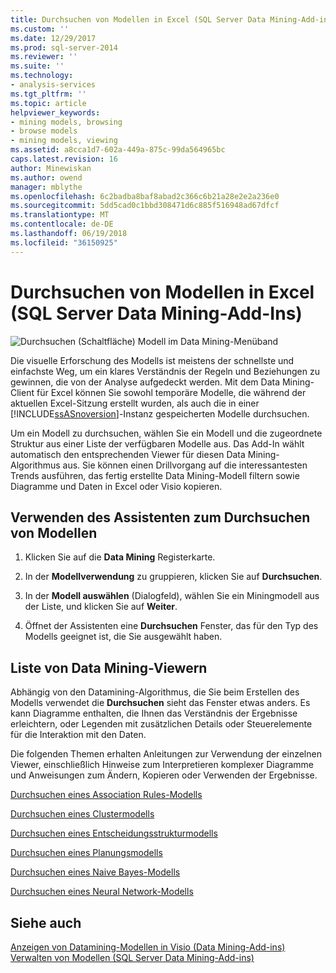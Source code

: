 ```yaml
---
title: Durchsuchen von Modellen in Excel (SQL Server Data Mining-Add-ins) | Microsoft Docs
ms.custom: ''
ms.date: 12/29/2017
ms.prod: sql-server-2014
ms.reviewer: ''
ms.suite: ''
ms.technology:
- analysis-services
ms.tgt_pltfrm: ''
ms.topic: article
helpviewer_keywords:
- mining models, browsing
- browse models
- mining models, viewing
ms.assetid: a8cca1d7-602a-449a-875c-99da564965bc
caps.latest.revision: 16
author: Minewiskan
ms.author: owend
manager: mblythe
ms.openlocfilehash: 6c2badba8baf8abad2c366c6b21a28e2e2a236e0
ms.sourcegitcommit: 5dd5cad0c1bbd308471d6c885f516948ad67dfcf
ms.translationtype: MT
ms.contentlocale: de-DE
ms.lasthandoff: 06/19/2018
ms.locfileid: "36150925"
---
```

# <a name="browsing-models-in-excel-sql-server-data-mining-add-ins"></a>Durchsuchen von Modellen in Excel (SQL Server Data Mining-Add-Ins)
  ![Durchsuchen (Schaltfläche) Modell im Data Mining-Menüband](media/dmc-browse.gif "Modell Durchsuchen-Schaltfläche auf Data Mining-Menüband")  
  
 Die visuelle Erforschung des Modells ist meistens der schnellste und einfachste Weg, um ein klares Verständnis der Regeln und Beziehungen zu gewinnen, die von der Analyse aufgedeckt werden. Mit dem Data Mining-Client für Excel können Sie sowohl temporäre Modelle, die während der aktuellen Excel-Sitzung erstellt wurden, als auch die in einer [!INCLUDE[ssASnoversion](../includes/ssasnoversion-md.md)]-Instanz gespeicherten Modelle durchsuchen.  
  
 Um ein Modell zu durchsuchen, wählen Sie ein Modell und die zugeordnete Struktur aus einer Liste der verfügbaren Modelle aus. Das Add-In wählt automatisch den entsprechenden Viewer für diesen Data Mining-Algorithmus aus. Sie können einen Drillvorgang auf die interessantesten Trends ausführen, das fertig erstellte Data Mining-Modell filtern sowie Diagramme und Daten in Excel oder Visio kopieren.  
  
## <a name="using-the-browse-model-wizard"></a>Verwenden des Assistenten zum Durchsuchen von Modellen  
  
1.  Klicken Sie auf die **Data Mining** Registerkarte.  
  
2.  In der **Modellverwendung** zu gruppieren, klicken Sie auf **Durchsuchen**.  
  
3.  In der **Modell auswählen** (Dialogfeld), wählen Sie ein Miningmodell aus der Liste, und klicken Sie auf **Weiter**.  
  
4.  Öffnet der Assistenten eine **Durchsuchen** Fenster, das für den Typ des Modells geeignet ist, die Sie ausgewählt haben.  
  
## <a name="list-of-data-mining-viewers"></a>Liste von Data Mining-Viewern  
 Abhängig von den Datamining-Algorithmus, die Sie beim Erstellen des Modells verwendet die **Durchsuchen** sieht das Fenster etwas anders. Es kann Diagramme enthalten, die Ihnen das Verständnis der Ergebnisse erleichtern, oder Legenden mit zusätzlichen Details oder Steuerelemente für die Interaktion mit den Daten.  
  
 Die folgenden Themen erhalten Anleitungen zur Verwendung der einzelnen Viewer, einschließlich Hinweise zum Interpretieren komplexer Diagramme und Anweisungen zum Ändern, Kopieren oder Verwenden der Ergebnisse.  
  
 [Durchsuchen eines Association Rules-Modells](browsing-an-association-rules-model.md)  
  
 [Durchsuchen eines Clustermodells](browsing-a-clustering-model.md)  
  
 [Durchsuchen eines Entscheidungsstrukturmodells](browsing-a-decision-trees-model.md)  
  
 [Durchsuchen eines Planungsmodells](browsing-a-forecasting-model.md)  
  
 [Durchsuchen eines Naive Bayes-Modells](browsing-a-naive-bayes-model.md)  
  
 [Durchsuchen eines Neural Network-Modells](browsing-a-neural-network-model.md)  
  
## <a name="see-also"></a>Siehe auch  
 [Anzeigen von Datamining-Modellen in Visio &#40;Data Mining-Add-ins&#41;](viewing-data-mining-models-in-visio-data-mining-add-ins.md)   
 [Verwalten von Modellen &#40;SQL Server Data Mining-Add-ins&#41;](manage-models-sql-server-data-mining-add-ins.md)  
  
  